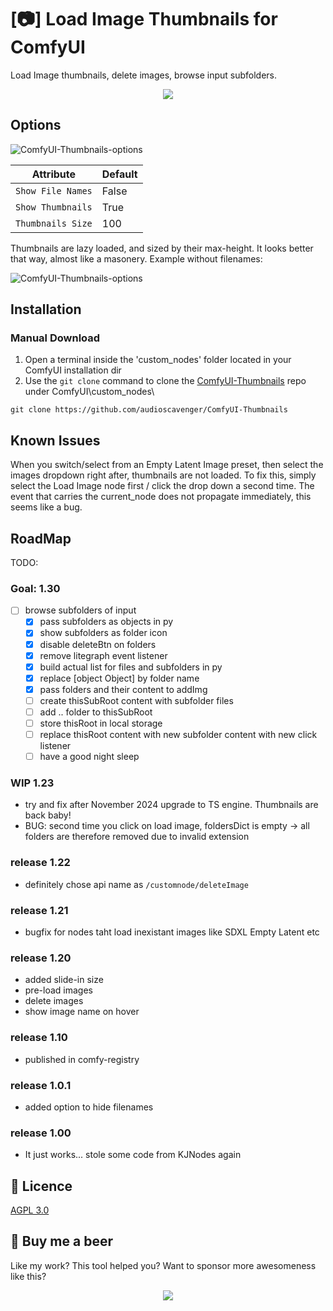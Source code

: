 # [📷] Load Image Thumbnails for ComfyUI
Load Image thumbnails, delete images, browse input subfolders.

<p align="center">
 <img src="assets/ComfyUI-Thumbnails-featured-meme.webp" />
</p>

## Options

![ComfyUI-Thumbnails-options](/assets/ComfyUI-Thumbnails-options.webp)

| Attribute | Default |
| --- | --- |
| `Show File Names` | False |
| `Show Thumbnails` | True |
| `Thumbnails Size` | 100 |

Thumbnails are lazy loaded, and sized by their max-height. It looks better that way, almost like a masonery. Example without filenames:

![ComfyUI-Thumbnails-options](/assets/ComfyUI-Thumbnails-search-without-filenames.webp)


## Installation
### Manual Download
1. Open a terminal inside the 'custom_nodes' folder located in your ComfyUI installation dir
2. Use the `git clone` command to clone the [ComfyUI-Thumbnails](https://github.com/audioscavenger/ComfyUI-Thumbnails) repo under ComfyUI\custom_nodes\
```
git clone https://github.com/audioscavenger/ComfyUI-Thumbnails
```

## Known Issues
When you switch/select from an Empty Latent Image preset, then select the images dropdown right after, thumbnails are not loaded. To fix this, simply select the Load Image node first / click the drop down a second time. The event that carries the current_node does not propagate immediately, this seems like a bug.

## RoadMap
TODO:

### Goal: 1.30
- [ ] browse subfolders of input
  - [x] pass subfolders as objects in py
  - [x] show subfolders as folder icon
  - [x] disable deleteBtn on folders
  - [x] remove litegraph event listener
  - [x] build actual list for files and subfolders in py
  - [x] replace [object Object] by folder name
  - [x] pass folders and their content to addImg
  - [ ] create thisSubRoot content with subfolder files
  - [ ] add .. folder to thisSubRoot
  - [ ] store thisRoot in local storage
  - [ ] replace thisRoot content with new subfolder content with new click listener
  - [ ] have a good night sleep

### WIP 1.23
- try and fix after November 2024 upgrade to TS engine. Thumbnails are back baby!
- BUG: second time you click on load image, foldersDict is empty -> all folders are therefore removed due to invalid extension

### release 1.22
- definitely chose api name as `/customnode/deleteImage`

### release 1.21
- bugfix for nodes taht load inexistant images like SDXL Empty Latent etc

### release 1.20
- added slide-in size
- pre-load images
- delete images
- show image name on hover

### release 1.10
- published in comfy-registry

### release 1.0.1
- added option to hide filenames

### release 1.00
- It just works... stole some code from KJNodes again


## :ribbon: Licence
[AGPL 3.0](https://choosealicense.com/licenses/gpl-3.0/)



## :beer: Buy me a beer
Like my work? This tool helped you? Want to sponsor more awesomeness like this?

<p align="center">
 <a href="https://www.paypal.com/donate/?hosted_button_id=CD7P7PK3WP8WU"><img src="/assets/paypal-Donate-QR-Code.png" /></a>
</p>
